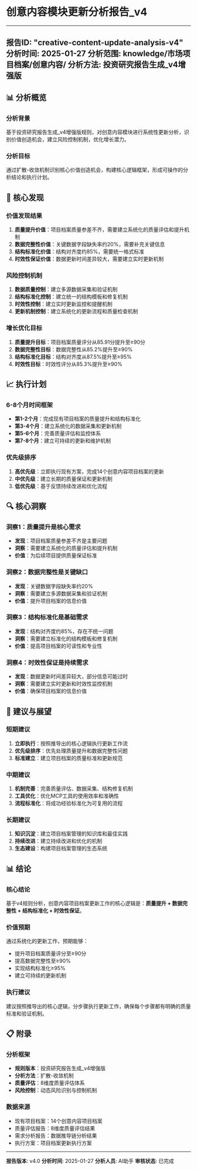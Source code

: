 # 创意内容模块更新分析报告_v4

---
报告ID: "creative-content-update-analysis-v4"
分析时间: 2025-01-27
分析范围: knowledge/市场项目档案/创意内容/
分析方法: 投资研究报告生成_v4增强版
---

## 📊 分析概览

### 分析背景
基于投资研究报告生成_v4增强版规则，对创意内容模块进行系统性更新分析，识别价值创造机会，建立风险控制机制，优化增长潜力。

### 分析目标
通过扩散-收敛机制识别核心价值创造机会，构建核心逻辑框架，形成可操作的分析结论和执行计划。

## 🎯 核心发现

### 价值发现结果
1. **质量提升价值**：项目档案质量参差不齐，需要建立系统化的质量评估和提升机制
2. **数据完整性价值**：关键数据字段缺失率约20%，需要补充关键信息
3. **结构标准化价值**：结构对齐度约85%，需要统一格式标准
4. **时效性保证价值**：数据更新时间差异较大，需要建立实时更新机制

### 风险控制机制
1. **数据质量控制**：建立多源数据采集和验证机制
2. **结构标准化控制**：建立统一的结构模板和修复机制
3. **时效性控制**：建立实时更新监控和提醒机制
4. **更新机制控制**：建立系统化的更新流程和质量检查机制

### 增长优化目标
1. **质量提升目标**：项目档案质量评分从85.91分提升至≥90分
2. **数据完整性目标**：数据完整性从85.2%提升至≥90%
3. **结构标准化目标**：结构对齐度从87.5%提升至≥95%
4. **时效性目标**：时效性评分从85.3%提升至≥90%

## 📈 执行计划

### 6-8个月时间框架
- **第1-2个月**：完成现有项目档案的质量提升和结构标准化
- **第3-4个月**：建立系统化的数据采集和更新机制
- **第5-6个月**：完善质量评估和监控体系
- **第7-8个月**：建立可持续的更新和维护机制

### 优先级排序
1. **高优先级**：立即执行现有方案，完成14个创意内容项目档案的更新
2. **中优先级**：建立长期的质量保证和更新机制
3. **低优先级**：基于反馈持续改进和优化流程

## 🔍 核心洞察

### 洞察1：质量提升是核心需求
- **发现**：项目档案质量参差不齐是主要问题
- **洞察**：需要建立系统化的质量评估和提升机制
- **价值**：为后续项目提供质量保证标准

### 洞察2：数据完整性是关键缺口
- **发现**：关键数据字段缺失率约20%
- **洞察**：需要建立多源数据采集和验证机制
- **价值**：提升项目档案的信息价值

### 洞察3：结构标准化是基础需求
- **发现**：结构对齐度约85%，存在不统一问题
- **洞察**：需要建立标准化的结构模板和修复机制
- **价值**：提高项目档案的可读性和专业性

### 洞察4：时效性保证是持续需求
- **发现**：数据更新时间差异较大，部分信息可能过时
- **洞察**：需要建立实时更新和时效性监控机制
- **价值**：确保项目档案的信息价值

## 🚀 建议与展望

### 短期建议
1. **立即执行**：按照推导出的核心逻辑执行更新工作流
2. **优先级排序**：优先处理质量提升和数据完整性问题
3. **标准建立**：建立项目档案的质量标准和更新规范

### 中期建议
1. **机制完善**：完善质量评估、数据采集、结构修复机制
2. **工具优化**：优化MCP工具的使用效率和准确性
3. **流程标准化**：将成功经验标准化为可复用的流程

### 长期建议
1. **知识沉淀**：建立项目档案管理的知识库和最佳实践
2. **持续改进**：建立持续改进和优化的机制
3. **生态建设**：构建项目档案管理的生态系统

## 📊 结论

### 核心结论
基于v4规则分析，创意内容项目档案更新工作的核心逻辑是：**质量提升 + 数据完整性 + 结构标准化 + 时效性保证**。

### 价值预期
通过系统化的更新工作，预期能够：
- 提升项目档案质量评分至≥90分
- 提高数据完整性至≥90%
- 实现结构标准化≥95%
- 建立可持续的更新机制

### 执行建议
建议按照推导出的核心逻辑，分步骤执行更新工作，确保每个步骤都有明确的质量标准和验证机制。

## 📋 附录

### 分析框架
- **规则版本**：投资研究报告生成_v4增强版
- **分析方法**：扩散-收敛机制
- **质量评估**：8维度质量评估体系
- **风险控制**：动态风险识别与控制机制

### 数据来源
- 现有项目档案：14个创意内容项目档案
- 质量评估报告：8维度质量评估结果
- 需求分析报告：数据推导链分析结果
- 执行方案：项目档案更新执行方案

---
**报告版本**: v4.0
**分析时间**: 2025-01-27
**分析人员**: AI助手
**审核状态**: 已完成